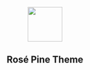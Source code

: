 
<p align="center">
  <img src="![code](https://user-images.githubusercontent.com/93636117/197231367-4497bc89-7596-4633-8117-5994b5f49dcd.png)
" width="80" />
  <h2 align="center">Rosé Pine Theme</h2>
</p>


